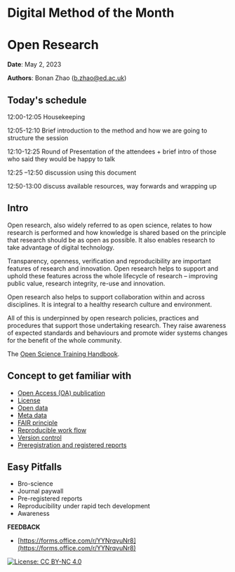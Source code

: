 # Digital Method of the Month

# Open Research

**Date**: May 2, 2023

**Authors**: Bonan Zhao (b.zhao@ed.ac.uk)


## Today&#39;s schedule

12:00-12:05 Housekeeping

12:05-12:10 Brief introduction to the method and how we are going to structure the session

12:10-12:25 Round of Presentation of the attendees + brief intro of those who said they would be happy to talk

12:25 –12:50 discussion using this document

12:50-13:00 discuss available resources, way forwards and wrapping up


## Intro

Open research, also widely referred to as open science, relates to how research is performed and how knowledge is shared based on the principle that research should be as open as possible. It also enables research to take advantage of digital technology.

Transparency, openness, verification and reproducibility are important features of research and innovation. Open research helps to support and uphold these features across the whole lifecycle of research – improving public value, research integrity, re-use and innovation.

Open research also helps to support collaboration within and across disciplines. It is integral to a healthy research culture and environment.

All of this is underpinned by open research policies, practices and procedures that support those undertaking research. They raise awareness of expected standards and behaviours and promote wider systems changes for the benefit of the whole community.

The [Open Science Training Handbook](https://open-science-training-handbook.gitbook.io/book/02opensciencebasics).


## Concept to get familiar with

- [Open Access (OA) publication](https://pplsopenresearch.github.io/docs/guides/oa_pub.html)
- [License](https://pplsopenresearch.github.io/docs/guides/licensing.html)
- [Open data](https://pplsopenresearch.github.io/docs/guides/open_data.html)
- [Meta data](https://library.bath.ac.uk/research-data/working-with-data/data-documentation-metadata)
- [FAIR principle](https://www.nature.com/articles/sdata201618#Sec6)
- [Reproducible work flow](https://www.nature.com/articles/s41562-016-0021)
- [Version control](https://github.com/DCS-training/VersionControl)
- [Preregistration and registered reports](https://github.com/DCS-training/Digital-Method-of-the-Month/blob/main/DMM%20Docs/Preregistration.md)


## Easy Pitfalls

- Bro-science
- Journal paywall
- Pre-registered reports
- Reproducibility under rapid tech development
- Awareness


**FEEDBACK**

- [https://forms.office.com/r/YYNrqvuNr8](https://forms.office.com/r/YYNrqvuNr8)


[![License: CC BY-NC 4.0](https://licensebuttons.net/l/by-nc/4.0/80x15.png)](https://creativecommons.org/licenses/by-nc/4.0/)
